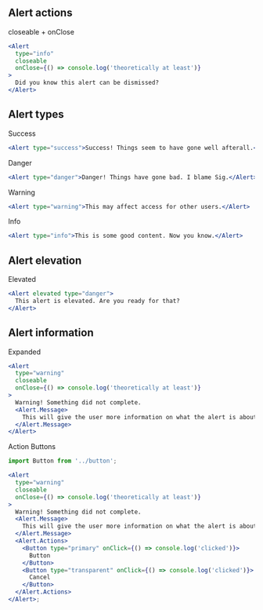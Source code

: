 ## Alert actions

closeable + onClose

```jsx
<Alert
  type="info"
  closeable
  onClose={() => console.log('theoretically at least')}
>
  Did you know this alert can be dismissed?
</Alert>
```

## Alert types

Success

```jsx
<Alert type="success">Success! Things seem to have gone well afterall.</Alert>
```

Danger

```jsx
<Alert type="danger">Danger! Things have gone bad. I blame Sig.</Alert>
```

Warning

```jsx
<Alert type="warning">This may affect access for other users.</Alert>
```

Info

```jsx
<Alert type="info">This is some good content. Now you know.</Alert>
```

## Alert elevation

Elevated

```jsx
<Alert elevated type="danger">
  This alert is elevated. Are you ready for that?
</Alert>
```

## Alert information

Expanded

```jsx
<Alert
  type="warning"
  closeable
  onClose={() => console.log('theoretically at least')}
>
  Warning! Something did not complete.
  <Alert.Message>
    This will give the user more information on what the alert is about.
  </Alert.Message>
</Alert>
```

Action Buttons

```jsx
import Button from '../button';

<Alert
  type="warning"
  closeable
  onClose={() => console.log('theoretically at least')}
>
  Warning! Something did not complete.
  <Alert.Message>
    This will give the user more information on what the alert is about.
  </Alert.Message>
  <Alert.Actions>
    <Button type="primary" onClick={() => console.log('clicked')}>
      Button
    </Button>
    <Button type="transparent" onClick={() => console.log('clicked')}>
      Cancel
    </Button>
  </Alert.Actions>
</Alert>;
```
